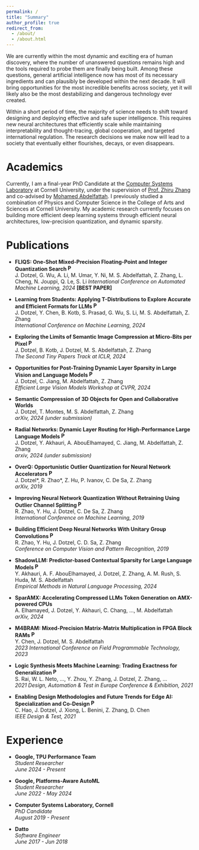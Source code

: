 ```yaml
---
permalink: /
title: "Summary"
author_profile: true
redirect_from: 
  - /about/
  - /about.html
---
```


We are currently within the most dynamic and exciting era of human discovery, where the number of unanswered questions remains high and the tools required to probe them are finally being built. Among these questions, general artificial intelligence now has most of its necessary ingredients and can plausibly be developed within the next decade. It will bring opportunities for the most incredible benefits across society, yet it will likely also be the most destabilizing and dangerous technology ever created.

Within a short period of time, the majority of science needs to shift toward designing and deploying effective and safe super intelligence. This requires new neural architectures that efficiently scale while maintaining interpretability and thought-tracing, global cooperation, and targeted international regulation. The research decisions we make now will lead to a society that eventually either flourishes, decays, or even disappears.

Academics
======
Currently, I am a final-year PhD Candidate at the [Computer Systems Laboratory](https://www.csl.cornell.edu/) at Cornell University, under the supervision of [Prof. Zhiru Zhang](https://www.csl.cornell.edu/~zhiruz/index.html) and co-advised by [Mohamed Abdelfattah](https://www.mohsaied.com/). I previously studied a combination of Physics and Computer Science in the College of Arts and Sciences at Cornell University. My academic research currently focuses on building more efficient deep learning systems through efficient neural architectures, low-precision quantization, and dynamic sparsity.


Publications
======
- **FLIQS: One-Shot Mixed-Precision Floating-Point and Integer Quantization Search <a href="https://arxiv.org/abs/2308.03290"><img src="https://img.icons8.com/ios-filled/50/000000/pdf.png" alt="PDF" width="16" height="16"></a>**  
  J. Dotzel, G. Wu, A. Li, M. Umar, Y. Ni, M. S. Abdelfattah, Z. Zhang, L. Cheng, N. Jouppi, Q. Le, S. Li 
  *International Conference on Automated Machine Learning, 2024*  **[BEST PAPER]**

- **Learning from Students: Applying T-Distributions to Explore Accurate and Efficient Formats for LLMs <a href="https://arxiv.org/abs/2405.03103"><img src="https://img.icons8.com/ios-filled/50/000000/pdf.png" alt="PDF" width="16" height="16"></a>**  
  J. Dotzel, Y. Chen, B. Kotb, S. Prasad, G. Wu, S. Li, M. S. Abdelfattah, Z. Zhang  
  *International Conference on Machine Learning, 2024* 

- **Exploring the Limits of Semantic Image Compression at Micro-Bits per Pixel <a href="https://arxiv.org/abs/2402.13536"><img src="https://img.icons8.com/ios-filled/50/000000/pdf.png" alt="PDF" width="16" height="16"></a>**  
  J. Dotzel, B. Kotb, J. Dotzel, M. S. Abdelfattah, Z. Zhang  
  *The Second Tiny Papers Track at ICLR, 2024*  

- **Opportunities for Post-Training Dynamic Layer Sparsity in Large Vision and Language Models <a href="https://openaccess.thecvf.com/content/CVPR2024W/ELVM/papers/Dotzel_Opportunities_for_Post-Training_Dynamic_Layer_Sparsity_in_Large_Vision_and_CVPRW_2024_paper.pdf"><img src="https://img.icons8.com/ios-filled/50/000000/pdf.png" alt="PDF" width="16" height="16"></a>**  
  J. Dotzel, C. Jiang, M. Abdelfattah, Z. Zhang  
  *Efficient Large Vision Models Workshop at CVPR, 2024*

- **Semantic Compression of 3D Objects for Open and Collaborative Worlds**  
  J. Dotzel, T. Montes, M. S. Abdelfattah, Z. Zhang  
  *arXiv, 2024 (under submission)* 

- **Radial Networks: Dynamic Layer Routing for High-Performance Large Language Models <a href="https://arxiv.org/abs/2404.04900"><img src="https://img.icons8.com/ios-filled/50/000000/pdf.png" alt="PDF" width="16" height="16"></a>**  
  J. Dotzel, Y. Akhauri, A. AbouElhamayed, C. Jiang, M. Abdelfattah, Z. Zhang  
  *arxiv, 2024 (under submission)* 

- **OverQ: Opportunistic Outlier Quantization for Neural Network Accelerators <a href="https://arxiv.org/abs/1910.06909"><img src="https://img.icons8.com/ios-filled/50/000000/pdf.png" alt="PDF" width="16" height="16"></a>**  
  J. Dotzel\*, R. Zhao\*, Z. Hu, P. Ivanov, C. De Sa, Z. Zhang  
  *arXiv, 2019* 

- **Improving Neural Network Quantization Without Retraining Using Outlier Channel Splitting <a href="https://arxiv.org/abs/1901.09504"><img src="https://img.icons8.com/ios-filled/50/000000/pdf.png" alt="PDF" width="16" height="16"></a>**  
  R. Zhao, Y. Hu, J. Dotzel, C. De Sa, Z. Zhang  
  *International Conference on Machine Learning, 2019*  

- **Building Efficient Deep Neural Networks With Unitary Group Convolutions <a href="https://arxiv.org/abs/1811.07755"><img src="https://img.icons8.com/ios-filled/50/000000/pdf.png" alt="PDF" width="16" height="16"></a>**  
  R. Zhao, Y. Hu, J. Dotzel, C. D. Sa, Z. Zhang  
  *Conference on Computer Vision and Pattern Recognition, 2019*

- **ShadowLLM: Predictor-based Contextual Sparsity for Large Language Models <a href="https://arxiv.org/abs/2406.16635"><img src="https://img.icons8.com/ios-filled/50/000000/pdf.png" alt="PDF" width="16" height="16"></a>**  
  Y. Akhauri, A. F. AbouElhamayed, J. Dotzel, Z. Zhang, A. M. Rush, S. Huda, M. S. Abdelfattah  
  *Empirical Methods in Natural Language Processing, 2024* 

- **SparAMX: Accelerating Compressed LLMs Token Generation on AMX-powered CPUs**  
  A. Elhamayed, J. Dotzel, Y. Akhauri, C. Chang, ..., M. Abdelfattah  
  *arXiv, 2024*  

- **M4BRAM: Mixed-Precision Matrix-Matrix Multiplication in FPGA Block RAMs <a href="https://arxiv.org/abs/2311.02758"><img src="https://img.icons8.com/ios-filled/50/000000/pdf.png" alt="PDF" width="16" height="16"></a>**  
  Y. Chen, J. Dotzel, M. S. Abdelfattah  
  *2023 International Conference on Field Programmable Technology, 2023*  

- **Logic Synthesis Meets Machine Learning: Trading Exactness for Generalization <a href="https://arxiv.org/abs/2012.02530"><img src="https://img.icons8.com/ios-filled/50/000000/pdf.png" alt="PDF" width="16" height="16"></a>**  
  S. Rai, W. L. Neto, ..., Y. Zhou, Y. Zhang, J. Dotzel, Z. Zhang, ...  
  *2021 Design, Automation & Test in Europe Conference & Exhibition, 2021*

- **Enabling Design Methodologies and Future Trends for Edge AI: Specialization and Co-Design <a href="https://arxiv.org/abs/2103.15750"><img src="https://img.icons8.com/ios-filled/50/000000/pdf.png" alt="PDF" width="16" height="16"></a>**  
  C. Hao, J. Dotzel, J. Xiong, L. Benini, Z. Zhang, D. Chen  
  *IEEE Design & Test, 2021*


Experience
======

- **Google, TPU Performance Team**  
  *Student Researcher*  
  *June 2024 - Present*  

- **Google, Platforms-Aware AutoML**  
  *Student Researcher*  
  *June 2022 - May 2024*  

- **Computer Systems Laboratory, Cornell**  
*PhD Candidate*  
*August 2019 - Present*  

- **Datto**  
*Software Engineer*  
*June 2017 - Jun 2018*  
